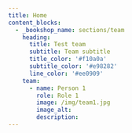 ```yaml
---
title: Home
content_blocks:
  - _bookshop_name: sections/team
    heading:
      title: Test team
      subtitle: Team subtitle
      title_color: '#f10a0a'
      subtitle_color: '#e98282'
      line_color: '#ee0909'
    team:
      - name: Person 1
        role: Role 1
        image: /img/team1.jpg
        image_alt:
        description:
---
```

